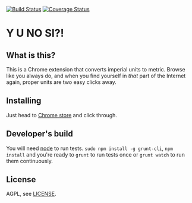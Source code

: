 [![Build Status](travis-image)](travis-url)
[![Coverage Status][coveralls-image]][coveralls-url]

Y U NO SI?!
===========

## What is this?

This is a Chrome extension that converts imperial units to metric. Browse like
you always do, and when you find yourself in _that_ part of the Internet again,
proper units are two easy clicks away.

## Installing

Just head to [Chrome store](chrome-store-url) and click through.

## Developer's build

You will need [node](http://nodejs.org/) to run tests. `sudo npm install -g
grunt-cli`, `npm install` and you're ready to `grunt` to run tests once or
`grunt watch` to run them continuously.

## License

AGPL, see [LICENSE](LICENSE).

[chrome-store-url]: https://chrome.google.com/webstore/detail/y-u-no-si/hmmkmklkdfmocajnanplbjmpajjjhhob
[travis-image]: https://travis-ci.org/rtfb/yunosi.svg?branch=master
[travis-url]: https://travis-ci.org/rtfb/yunosi
[coveralls-image]: https://coveralls.io/repos/rtfb/yunosi/badge.svg
[coveralls-url]: https://coveralls.io/r/rtfb/yunosi
